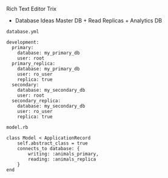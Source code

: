  Rich Text Editor
 Trix

* Database Ideas
Master DB + Read Replicas + Analytics DB

```
database.yml

development:
  primary:
    database: my_primary_db
    user: root
  primary_replica:
    database: my_primary_db
    user: ro_user
    replica: true
  secondary:
    database: my_secondary_db
    user: root
  secondary_replica:
    database: my_secondary_db
    user: ro_user
    replica: true

model.rb

class Model < ApplicationRecord
    self.abstract_class = true
    connects_to database: {
        writing: :animals_primary,
        reading: :animals_replica
    }
end


```

